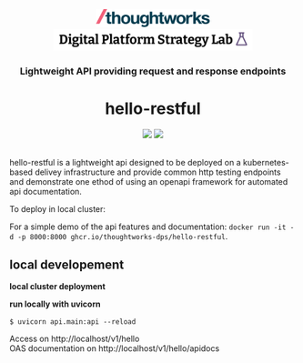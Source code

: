 <div align="center">
	<p>
		<img alt="Thoughtworks Logo" src="https://raw.githubusercontent.com/ThoughtWorks-DPS/static/master/thoughtworks_flamingo_wave.png?sanitize=true" width=200 />
    <br />
		<img alt="DPS Title" src="https://raw.githubusercontent.com/ThoughtWorks-DPS/static/master/dps_lab_title.png" width=350/>
	</p>
  <h3>Lightweight API providing request and response endpoints</h3>
  <h1>hello-restful</h1>
  <a href="https://app.circleci.com/pipelines/github/ThoughtWorks-DPS/hello-restful"><img src="https://circleci.com/gh/ThoughtWorks-DPS/hello-restful.svg?style=shield"></a> <a href="https://opensource.org/licenses/MIT"><img src="https://img.shields.io/github/license/ThoughtWorks-DPS/circleci-remote-docker"></a>
</div>
<br />

hello-restful is a lightweight api designed to be deployed on a kubernetes-based delivey infrastructure and provide common http testing endpoints and demonstrate one ethod of using an openapi framework for automated api documentation.  

To deploy in local cluster:  

For a simple demo of the api features and documentation: `docker run -it -d -p 8000:8000 ghcr.io/thoughtworks-dps/hello-restful`.  

## local developement  

**local cluster deployment**

**run locally with uvicorn**  

```
$ uvicorn api.main:api --reload
```

Access on http://localhost/v1/hello  
OAS documentation on http://localhost/v1/hello/apidocs  
